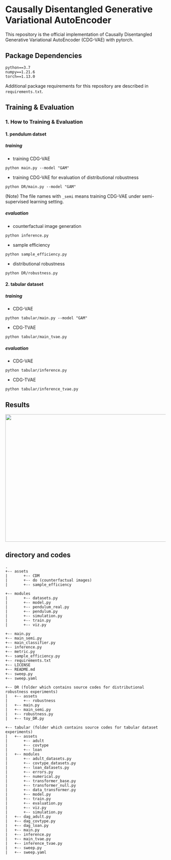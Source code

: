 # Causally Disentangled Generative Variational AutoEncoder

This repository is the official implementation of Causally Disentangled Generative Variational AutoEncoder (CDG-VAE) with pytorch. 

## Package Dependencies

```setup
python==3.7
numpy==1.21.6
torch==1.13.0
```
Additional package requirements for this repository are described in `requirements.txt`.

## Training & Evaluation 

### 1. How to Training & Evaluation  

#### 1. pendulum datset

##### training 

- training CDG-VAE
```
python main.py --model "GAM"
```   
- training CDG-VAE for evaluation of distributional robustness
```
python DR/main.py --model "GAM"
```   
(Note) The file names with `_semi` means training CDG-VAE under semi-supervised learning setting.

##### evaluation
- counterfactual image generation
```
python inference.py
```
- sample efficiency
```
python sample_efficiency.py
```
- distributional robustness
```
python DR/robustness.py
```

#### 2. tabular dataset 

##### training 
- CDG-VAE
```
python tabular/main.py --model "GAM"
```  
- CDG-TVAE
```
python tabular/main_tvae.py 
```  

##### evaluation
- CDG-VAE
```
python tabular/inference.py
```  
- CDG-TVAE
```
python tabular/inference_tvae.py 
```  

## Results

<center><img  src="https://github.com/an-seunghwan/causal_vae/blob/main/assets/do/do_GAMsemi_nonlinear.png?raw=true" width="800"  height="400"></center>

## directory and codes

```
.
+-- assets 
|       +-- CDM 
|       +-- do (counterfactual images)
|       +-- sample_efficiency

+-- modules 
|       +-- datasets.py
|       +-- model.py
|       +-- pendulum_real.py
|       +-- pendulum.py
|       +-- simulation.py
|       +-- train.py
|       +-- viz.py

+-- main.py
+-- main_semi.py
+-- main_classifier.py
+-- inference.py
+-- metric.py
+-- sample_efficiency.py
+-- requirements.txt
+-- LICENSE
+-- README.md
+-- sweep.py
+-- sweep.yaml

+-- DR (folder which contains source codes for distributional robustness experiments)
|   +-- assets 
|       +-- robustness
|   +-- main.py
|   +-- main_semi.py
|   +-- robustness.py
|   +-- toy_DR.py

+-- tabular (folder which contains source codes for tabular dataset experiments)
|   +-- assets 
|       +-- adult
|       +-- covtype
|       +-- loan
|   +-- modules
|       +-- adult_datasets.py
|       +-- covtype_datasets.py
|       +-- loan_datasets.py
|       +-- errors.py
|       +-- numerical.py
|       +-- transformer_base.py
|       +-- transformer_null.py
|       +-- data_transformer.py
|       +-- model.py
|       +-- train.py
|       +-- evaluation.py
|       +-- viz.py
|       +-- simulation.py
|   +-- dag_adult.py
|   +-- dag_covtype.py
|   +-- dag_loan.py
|   +-- main.py
|   +-- inference.py
|   +-- main_tvae.py
|   +-- inference_tvae.py
|   +-- sweep.py
|   +-- sweep.yaml
```